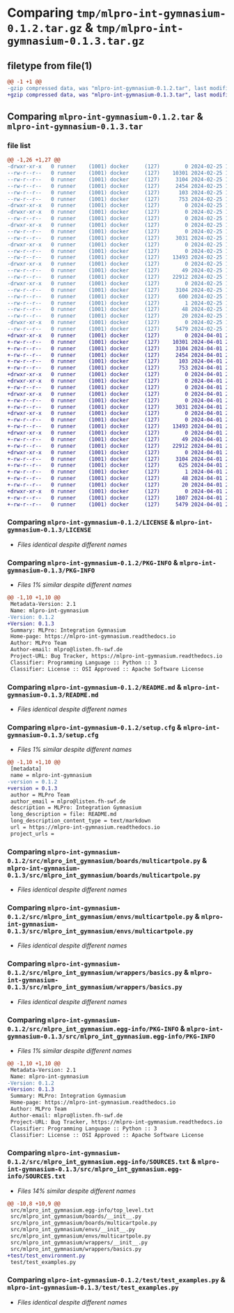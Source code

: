 # Comparing `tmp/mlpro-int-gymnasium-0.1.2.tar.gz` & `tmp/mlpro-int-gymnasium-0.1.3.tar.gz`

## filetype from file(1)

```diff
@@ -1 +1 @@
-gzip compressed data, was "mlpro-int-gymnasium-0.1.2.tar", last modified: Sun Feb 25 19:20:40 2024, max compression
+gzip compressed data, was "mlpro-int-gymnasium-0.1.3.tar", last modified: Mon Apr  1 20:09:41 2024, max compression
```

## Comparing `mlpro-int-gymnasium-0.1.2.tar` & `mlpro-int-gymnasium-0.1.3.tar`

### file list

```diff
@@ -1,26 +1,27 @@
-drwxr-xr-x   0 runner    (1001) docker     (127)        0 2024-02-25 19:20:40.727250 mlpro-int-gymnasium-0.1.2/
--rw-r--r--   0 runner    (1001) docker     (127)    10301 2024-02-25 19:20:28.000000 mlpro-int-gymnasium-0.1.2/LICENSE
--rw-r--r--   0 runner    (1001) docker     (127)     3104 2024-02-25 19:20:40.727250 mlpro-int-gymnasium-0.1.2/PKG-INFO
--rw-r--r--   0 runner    (1001) docker     (127)     2454 2024-02-25 19:20:28.000000 mlpro-int-gymnasium-0.1.2/README.md
--rw-r--r--   0 runner    (1001) docker     (127)      103 2024-02-25 19:20:28.000000 mlpro-int-gymnasium-0.1.2/pyproject.toml
--rw-r--r--   0 runner    (1001) docker     (127)      753 2024-02-25 19:20:40.731250 mlpro-int-gymnasium-0.1.2/setup.cfg
-drwxr-xr-x   0 runner    (1001) docker     (127)        0 2024-02-25 19:20:40.723250 mlpro-int-gymnasium-0.1.2/src/
-drwxr-xr-x   0 runner    (1001) docker     (127)        0 2024-02-25 19:20:40.727250 mlpro-int-gymnasium-0.1.2/src/mlpro_int_gymnasium/
--rw-r--r--   0 runner    (1001) docker     (127)        0 2024-02-25 19:20:28.000000 mlpro-int-gymnasium-0.1.2/src/mlpro_int_gymnasium/__init__.py
-drwxr-xr-x   0 runner    (1001) docker     (127)        0 2024-02-25 19:20:40.727250 mlpro-int-gymnasium-0.1.2/src/mlpro_int_gymnasium/boards/
--rw-r--r--   0 runner    (1001) docker     (127)        0 2024-02-25 19:20:28.000000 mlpro-int-gymnasium-0.1.2/src/mlpro_int_gymnasium/boards/__init__.py
--rw-r--r--   0 runner    (1001) docker     (127)     3031 2024-02-25 19:20:28.000000 mlpro-int-gymnasium-0.1.2/src/mlpro_int_gymnasium/boards/multicartpole.py
-drwxr-xr-x   0 runner    (1001) docker     (127)        0 2024-02-25 19:20:40.727250 mlpro-int-gymnasium-0.1.2/src/mlpro_int_gymnasium/envs/
--rw-r--r--   0 runner    (1001) docker     (127)        0 2024-02-25 19:20:28.000000 mlpro-int-gymnasium-0.1.2/src/mlpro_int_gymnasium/envs/__init__.py
--rw-r--r--   0 runner    (1001) docker     (127)    13493 2024-02-25 19:20:28.000000 mlpro-int-gymnasium-0.1.2/src/mlpro_int_gymnasium/envs/multicartpole.py
-drwxr-xr-x   0 runner    (1001) docker     (127)        0 2024-02-25 19:20:40.727250 mlpro-int-gymnasium-0.1.2/src/mlpro_int_gymnasium/wrappers/
--rw-r--r--   0 runner    (1001) docker     (127)       49 2024-02-25 19:20:28.000000 mlpro-int-gymnasium-0.1.2/src/mlpro_int_gymnasium/wrappers/__init__.py
--rw-r--r--   0 runner    (1001) docker     (127)    22912 2024-02-25 19:20:28.000000 mlpro-int-gymnasium-0.1.2/src/mlpro_int_gymnasium/wrappers/basics.py
-drwxr-xr-x   0 runner    (1001) docker     (127)        0 2024-02-25 19:20:40.727250 mlpro-int-gymnasium-0.1.2/src/mlpro_int_gymnasium.egg-info/
--rw-r--r--   0 runner    (1001) docker     (127)     3104 2024-02-25 19:20:40.000000 mlpro-int-gymnasium-0.1.2/src/mlpro_int_gymnasium.egg-info/PKG-INFO
--rw-r--r--   0 runner    (1001) docker     (127)      600 2024-02-25 19:20:40.000000 mlpro-int-gymnasium-0.1.2/src/mlpro_int_gymnasium.egg-info/SOURCES.txt
--rw-r--r--   0 runner    (1001) docker     (127)        1 2024-02-25 19:20:40.000000 mlpro-int-gymnasium-0.1.2/src/mlpro_int_gymnasium.egg-info/dependency_links.txt
--rw-r--r--   0 runner    (1001) docker     (127)       48 2024-02-25 19:20:40.000000 mlpro-int-gymnasium-0.1.2/src/mlpro_int_gymnasium.egg-info/requires.txt
--rw-r--r--   0 runner    (1001) docker     (127)       20 2024-02-25 19:20:40.000000 mlpro-int-gymnasium-0.1.2/src/mlpro_int_gymnasium.egg-info/top_level.txt
-drwxr-xr-x   0 runner    (1001) docker     (127)        0 2024-02-25 19:20:40.727250 mlpro-int-gymnasium-0.1.2/test/
--rw-r--r--   0 runner    (1001) docker     (127)     5479 2024-02-25 19:20:28.000000 mlpro-int-gymnasium-0.1.2/test/test_examples.py
+drwxr-xr-x   0 runner    (1001) docker     (127)        0 2024-04-01 20:09:41.963914 mlpro-int-gymnasium-0.1.3/
+-rw-r--r--   0 runner    (1001) docker     (127)    10301 2024-04-01 20:09:37.000000 mlpro-int-gymnasium-0.1.3/LICENSE
+-rw-r--r--   0 runner    (1001) docker     (127)     3104 2024-04-01 20:09:41.963914 mlpro-int-gymnasium-0.1.3/PKG-INFO
+-rw-r--r--   0 runner    (1001) docker     (127)     2454 2024-04-01 20:09:37.000000 mlpro-int-gymnasium-0.1.3/README.md
+-rw-r--r--   0 runner    (1001) docker     (127)      103 2024-04-01 20:09:37.000000 mlpro-int-gymnasium-0.1.3/pyproject.toml
+-rw-r--r--   0 runner    (1001) docker     (127)      753 2024-04-01 20:09:41.963914 mlpro-int-gymnasium-0.1.3/setup.cfg
+drwxr-xr-x   0 runner    (1001) docker     (127)        0 2024-04-01 20:09:41.955914 mlpro-int-gymnasium-0.1.3/src/
+drwxr-xr-x   0 runner    (1001) docker     (127)        0 2024-04-01 20:09:41.959914 mlpro-int-gymnasium-0.1.3/src/mlpro_int_gymnasium/
+-rw-r--r--   0 runner    (1001) docker     (127)        0 2024-04-01 20:09:37.000000 mlpro-int-gymnasium-0.1.3/src/mlpro_int_gymnasium/__init__.py
+drwxr-xr-x   0 runner    (1001) docker     (127)        0 2024-04-01 20:09:41.959914 mlpro-int-gymnasium-0.1.3/src/mlpro_int_gymnasium/boards/
+-rw-r--r--   0 runner    (1001) docker     (127)        0 2024-04-01 20:09:37.000000 mlpro-int-gymnasium-0.1.3/src/mlpro_int_gymnasium/boards/__init__.py
+-rw-r--r--   0 runner    (1001) docker     (127)     3031 2024-04-01 20:09:37.000000 mlpro-int-gymnasium-0.1.3/src/mlpro_int_gymnasium/boards/multicartpole.py
+drwxr-xr-x   0 runner    (1001) docker     (127)        0 2024-04-01 20:09:41.959914 mlpro-int-gymnasium-0.1.3/src/mlpro_int_gymnasium/envs/
+-rw-r--r--   0 runner    (1001) docker     (127)        0 2024-04-01 20:09:37.000000 mlpro-int-gymnasium-0.1.3/src/mlpro_int_gymnasium/envs/__init__.py
+-rw-r--r--   0 runner    (1001) docker     (127)    13493 2024-04-01 20:09:37.000000 mlpro-int-gymnasium-0.1.3/src/mlpro_int_gymnasium/envs/multicartpole.py
+drwxr-xr-x   0 runner    (1001) docker     (127)        0 2024-04-01 20:09:41.959914 mlpro-int-gymnasium-0.1.3/src/mlpro_int_gymnasium/wrappers/
+-rw-r--r--   0 runner    (1001) docker     (127)       49 2024-04-01 20:09:37.000000 mlpro-int-gymnasium-0.1.3/src/mlpro_int_gymnasium/wrappers/__init__.py
+-rw-r--r--   0 runner    (1001) docker     (127)    22912 2024-04-01 20:09:37.000000 mlpro-int-gymnasium-0.1.3/src/mlpro_int_gymnasium/wrappers/basics.py
+drwxr-xr-x   0 runner    (1001) docker     (127)        0 2024-04-01 20:09:41.959914 mlpro-int-gymnasium-0.1.3/src/mlpro_int_gymnasium.egg-info/
+-rw-r--r--   0 runner    (1001) docker     (127)     3104 2024-04-01 20:09:41.000000 mlpro-int-gymnasium-0.1.3/src/mlpro_int_gymnasium.egg-info/PKG-INFO
+-rw-r--r--   0 runner    (1001) docker     (127)      625 2024-04-01 20:09:41.000000 mlpro-int-gymnasium-0.1.3/src/mlpro_int_gymnasium.egg-info/SOURCES.txt
+-rw-r--r--   0 runner    (1001) docker     (127)        1 2024-04-01 20:09:41.000000 mlpro-int-gymnasium-0.1.3/src/mlpro_int_gymnasium.egg-info/dependency_links.txt
+-rw-r--r--   0 runner    (1001) docker     (127)       48 2024-04-01 20:09:41.000000 mlpro-int-gymnasium-0.1.3/src/mlpro_int_gymnasium.egg-info/requires.txt
+-rw-r--r--   0 runner    (1001) docker     (127)       20 2024-04-01 20:09:41.000000 mlpro-int-gymnasium-0.1.3/src/mlpro_int_gymnasium.egg-info/top_level.txt
+drwxr-xr-x   0 runner    (1001) docker     (127)        0 2024-04-01 20:09:41.959914 mlpro-int-gymnasium-0.1.3/test/
+-rw-r--r--   0 runner    (1001) docker     (127)     1807 2024-04-01 20:09:37.000000 mlpro-int-gymnasium-0.1.3/test/test_environment.py
+-rw-r--r--   0 runner    (1001) docker     (127)     5479 2024-04-01 20:09:37.000000 mlpro-int-gymnasium-0.1.3/test/test_examples.py
```

### Comparing `mlpro-int-gymnasium-0.1.2/LICENSE` & `mlpro-int-gymnasium-0.1.3/LICENSE`

 * *Files identical despite different names*

### Comparing `mlpro-int-gymnasium-0.1.2/PKG-INFO` & `mlpro-int-gymnasium-0.1.3/PKG-INFO`

 * *Files 1% similar despite different names*

```diff
@@ -1,10 +1,10 @@
 Metadata-Version: 2.1
 Name: mlpro-int-gymnasium
-Version: 0.1.2
+Version: 0.1.3
 Summary: MLPro: Integration Gymnasium
 Home-page: https://mlpro-int-gymnasium.readthedocs.io
 Author: MLPro Team
 Author-email: mlpro@listen.fh-swf.de
 Project-URL: Bug Tracker, https://mlpro-int-gymnasium.readthedocs.io
 Classifier: Programming Language :: Python :: 3
 Classifier: License :: OSI Approved :: Apache Software License
```

### Comparing `mlpro-int-gymnasium-0.1.2/README.md` & `mlpro-int-gymnasium-0.1.3/README.md`

 * *Files identical despite different names*

### Comparing `mlpro-int-gymnasium-0.1.2/setup.cfg` & `mlpro-int-gymnasium-0.1.3/setup.cfg`

 * *Files 1% similar despite different names*

```diff
@@ -1,10 +1,10 @@
 [metadata]
 name = mlpro-int-gymnasium
-version = 0.1.2
+version = 0.1.3
 author = MLPro Team
 author_email = mlpro@listen.fh-swf.de
 description = MLPro: Integration Gymnasium
 long_description = file: README.md
 long_description_content_type = text/markdown
 url = https://mlpro-int-gymnasium.readthedocs.io
 project_urls =
```

### Comparing `mlpro-int-gymnasium-0.1.2/src/mlpro_int_gymnasium/boards/multicartpole.py` & `mlpro-int-gymnasium-0.1.3/src/mlpro_int_gymnasium/boards/multicartpole.py`

 * *Files identical despite different names*

### Comparing `mlpro-int-gymnasium-0.1.2/src/mlpro_int_gymnasium/envs/multicartpole.py` & `mlpro-int-gymnasium-0.1.3/src/mlpro_int_gymnasium/envs/multicartpole.py`

 * *Files identical despite different names*

### Comparing `mlpro-int-gymnasium-0.1.2/src/mlpro_int_gymnasium/wrappers/basics.py` & `mlpro-int-gymnasium-0.1.3/src/mlpro_int_gymnasium/wrappers/basics.py`

 * *Files identical despite different names*

### Comparing `mlpro-int-gymnasium-0.1.2/src/mlpro_int_gymnasium.egg-info/PKG-INFO` & `mlpro-int-gymnasium-0.1.3/src/mlpro_int_gymnasium.egg-info/PKG-INFO`

 * *Files 1% similar despite different names*

```diff
@@ -1,10 +1,10 @@
 Metadata-Version: 2.1
 Name: mlpro-int-gymnasium
-Version: 0.1.2
+Version: 0.1.3
 Summary: MLPro: Integration Gymnasium
 Home-page: https://mlpro-int-gymnasium.readthedocs.io
 Author: MLPro Team
 Author-email: mlpro@listen.fh-swf.de
 Project-URL: Bug Tracker, https://mlpro-int-gymnasium.readthedocs.io
 Classifier: Programming Language :: Python :: 3
 Classifier: License :: OSI Approved :: Apache Software License
```

### Comparing `mlpro-int-gymnasium-0.1.2/src/mlpro_int_gymnasium.egg-info/SOURCES.txt` & `mlpro-int-gymnasium-0.1.3/src/mlpro_int_gymnasium.egg-info/SOURCES.txt`

 * *Files 14% similar despite different names*

```diff
@@ -10,8 +10,9 @@
 src/mlpro_int_gymnasium.egg-info/top_level.txt
 src/mlpro_int_gymnasium/boards/__init__.py
 src/mlpro_int_gymnasium/boards/multicartpole.py
 src/mlpro_int_gymnasium/envs/__init__.py
 src/mlpro_int_gymnasium/envs/multicartpole.py
 src/mlpro_int_gymnasium/wrappers/__init__.py
 src/mlpro_int_gymnasium/wrappers/basics.py
+test/test_environment.py
 test/test_examples.py
```

### Comparing `mlpro-int-gymnasium-0.1.2/test/test_examples.py` & `mlpro-int-gymnasium-0.1.3/test/test_examples.py`

 * *Files identical despite different names*

